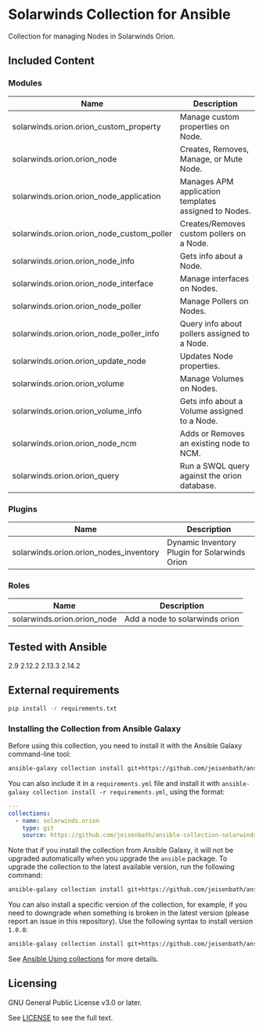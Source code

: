 # Solarwinds Collection for Ansible
<!-- Add CI and code coverage badges here. Samples included below. -->

<!-- Describe the collection and why a user would want to use it. What does the collection do? -->
Collection for managing Nodes in Solarwinds Orion.

## Included Content

<!--start collection content-->
### Modules
| Name                                       | Description                                          |
|--------------------------------------------|------------------------------------------------------|
| solarwinds.orion.orion_custom_property     | Manage custom properties on Node.                    |
| solarwinds.orion.orion_node                | Creates, Removes, Manage, or Mute Node.              |
| solarwinds.orion.orion_node_application    | Manages APM application templates assigned to Nodes. |
| solarwinds.orion.orion_node_custom_poller  | Creates/Removes custom pollers on a Node.            |
| solarwinds.orion.orion_node_info           | Gets info about a Node.                              |
| solarwinds.orion.orion_node_interface      | Manage interfaces on Nodes.                          |
| solarwinds.orion.orion_node_poller         | Manage Pollers on Nodes.                             |
| solarwinds.orion.orion_node_poller_info    | Query info about pollers assigned to a Node.         |
| solarwinds.orion.orion_update_node         | Updates Node properties.                             |
| solarwinds.orion.orion_volume              | Manage Volumes on Nodes.                             |
| solarwinds.orion.orion_volume_info         | Gets info about a Volume assigned to a Node.         |
| solarwinds.orion.orion_node_ncm            | Adds or Removes an existing node to NCM.             |
| solarwinds.orion.orion_query               | Run a SWQL query against the orion database.         |

### Plugins
| Name                                   | Description                                   |
|----------------------------------------|-----------------------------------------------|
| solarwinds.orion.orion_nodes_inventory | Dynamic Inventory Plugin for Solarwinds Orion |

### Roles
| Name                        | Description                    |
|-----------------------------|--------------------------------|
| solarwinds.orion.orion_node | Add a node to solarwinds orion |

## Tested with Ansible

<!-- List the versions of Ansible the collection has been tested with. Must match what is in galaxy.yml. -->
2.9
2.12.2
2.13.3
2.14.2

## External requirements

```bash
pip install -r requirements.txt
```

### Installing the Collection from Ansible Galaxy

Before using this collection, you need to install it with the Ansible Galaxy command-line tool:
```bash
ansible-galaxy collection install git+https://github.com/jeisenbath/ansible-collection-solarwinds-orion.git
```

You can also include it in a `requirements.yml` file and install it with `ansible-galaxy collection install -r requirements.yml`, using the format:
```yaml
---
collections:
  - name: solarwinds.orion
    type: git
    source: https://github.com/jeisenbath/ansible-collection-solarwinds-orion
```

Note that if you install the collection from Ansible Galaxy, it will not be upgraded automatically when you upgrade the `ansible` package. To upgrade the collection to the latest available version, run the following command:
```bash
ansible-galaxy collection install git+https://github.com/jeisenbath/ansible-collection-solarwinds-orion.git --upgrade
```

You can also install a specific version of the collection, for example, if you need to downgrade when something is broken in the latest version (please report an issue in this repository). Use the following syntax to install version `1.0.0`:

```bash
ansible-galaxy collection install git+https://github.com/jeisenbath/ansible-collection-solarwinds-orion.git,v1.0.0
```

See [Ansible Using collections](https://docs.ansible.com/ansible/devel/user_guide/collections_using.html) for more details.

## Licensing

<!-- Include the appropriate license information here and a pointer to the full licensing details. If the collection contains modules migrated from the ansible/ansible repo, you must use the same license that existed in the ansible/ansible repo. See the GNU license example below. -->

GNU General Public License v3.0 or later.

See [LICENSE](https://www.gnu.org/licenses/gpl-3.0.txt) to see the full text.

